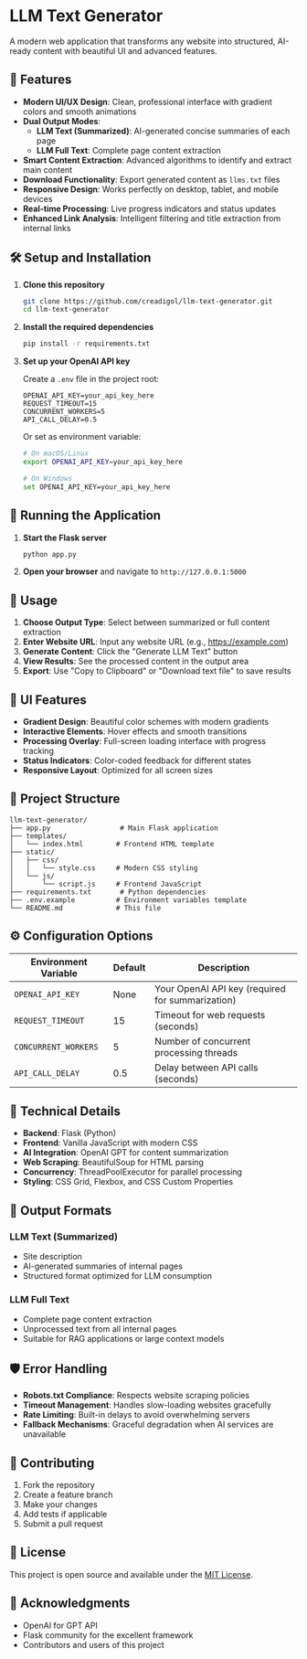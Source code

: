 # LLM Text Generator

A modern web application that transforms any website into structured, AI-ready content with beautiful UI and advanced features.

## 🚀 Features

- **Modern UI/UX Design**: Clean, professional interface with gradient colors and smooth animations
- **Dual Output Modes**: 
  - **LLM Text (Summarized)**: AI-generated concise summaries of each page
  - **LLM Full Text**: Complete page content extraction
- **Smart Content Extraction**: Advanced algorithms to identify and extract main content
- **Download Functionality**: Export generated content as `llms.txt` files
- **Responsive Design**: Works perfectly on desktop, tablet, and mobile devices
- **Real-time Processing**: Live progress indicators and status updates
- **Enhanced Link Analysis**: Intelligent filtering and title extraction from internal links

## 🛠️ Setup and Installation

1. **Clone this repository**
   ```bash
   git clone https://github.com/creadigol/llm-text-generator.git
   cd llm-text-generator
   ```

2. **Install the required dependencies**
   ```bash
   pip install -r requirements.txt
   ```

3. **Set up your OpenAI API key**
   
   Create a `.env` file in the project root:
   ```env
   OPENAI_API_KEY=your_api_key_here
   REQUEST_TIMEOUT=15
   CONCURRENT_WORKERS=5
   API_CALL_DELAY=0.5
   ```
   
   Or set as environment variable:
   ```bash
   # On macOS/Linux
   export OPENAI_API_KEY=your_api_key_here
   
   # On Windows
   set OPENAI_API_KEY=your_api_key_here
   ```

## 🚀 Running the Application

1. **Start the Flask server**
   ```bash
   python app.py
   ```

2. **Open your browser** and navigate to `http://127.0.0.1:5000`

## 📱 Usage

1. **Choose Output Type**: Select between summarized or full content extraction
2. **Enter Website URL**: Input any website URL (e.g., https://example.com)
3. **Generate Content**: Click the "Generate LLM Text" button
4. **View Results**: See the processed content in the output area
5. **Export**: Use "Copy to Clipboard" or "Download text file" to save results

## 🎨 UI Features

- **Gradient Design**: Beautiful color schemes with modern gradients
- **Interactive Elements**: Hover effects and smooth transitions
- **Processing Overlay**: Full-screen loading interface with progress tracking
- **Status Indicators**: Color-coded feedback for different states
- **Responsive Layout**: Optimized for all screen sizes

## 📁 Project Structure

```
llm-text-generator/
├── app.py                 # Main Flask application
├── templates/
│   └── index.html        # Frontend HTML template
├── static/
│   ├── css/
│   │   └── style.css     # Modern CSS styling
│   └── js/
│       └── script.js     # Frontend JavaScript
├── requirements.txt       # Python dependencies
├── .env.example          # Environment variables template
└── README.md             # This file
```

## ⚙️ Configuration Options

| Environment Variable | Default | Description |
|---------------------|---------|-------------|
| `OPENAI_API_KEY` | None | Your OpenAI API key (required for summarization) |
| `REQUEST_TIMEOUT` | 15 | Timeout for web requests (seconds) |
| `CONCURRENT_WORKERS` | 5 | Number of concurrent processing threads |
| `API_CALL_DELAY` | 0.5 | Delay between API calls (seconds) |

## 🔧 Technical Details

- **Backend**: Flask (Python)
- **Frontend**: Vanilla JavaScript with modern CSS
- **AI Integration**: OpenAI GPT for content summarization
- **Web Scraping**: BeautifulSoup for HTML parsing
- **Concurrency**: ThreadPoolExecutor for parallel processing
- **Styling**: CSS Grid, Flexbox, and CSS Custom Properties

## 📝 Output Formats

### LLM Text (Summarized)
- Site description
- AI-generated summaries of internal pages
- Structured format optimized for LLM consumption

### LLM Full Text
- Complete page content extraction
- Unprocessed text from all internal pages
- Suitable for RAG applications or large context models

## 🛡️ Error Handling

- **Robots.txt Compliance**: Respects website scraping policies
- **Timeout Management**: Handles slow-loading websites gracefully
- **Rate Limiting**: Built-in delays to avoid overwhelming servers
- **Fallback Mechanisms**: Graceful degradation when AI services are unavailable

## 🤝 Contributing

1. Fork the repository
2. Create a feature branch
3. Make your changes
4. Add tests if applicable
5. Submit a pull request

## 📄 License

This project is open source and available under the [MIT License](LICENSE).

## 🙏 Acknowledgments

- OpenAI for GPT API
- Flask community for the excellent framework
- Contributors and users of this project
